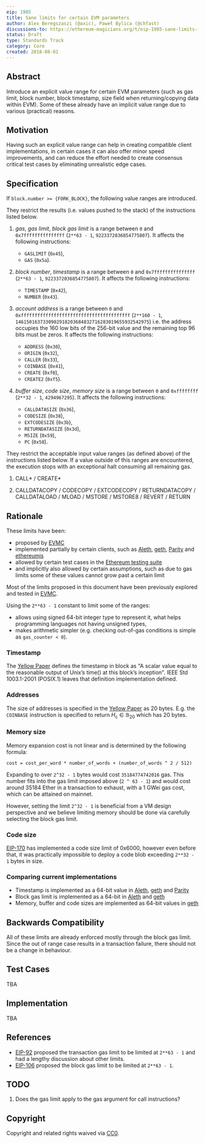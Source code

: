 ```yaml
---
eip: 1985
title: Sane limits for certain EVM parameters
author: Alex Beregszaszi (@axic), Paweł Bylica (@chfast)
discussions-to: https://ethereum-magicians.org/t/eip-1985-sane-limits-for-certain-evm-parameters/3224
status: Draft
type: Standards Track
category: Core
created: 2018-08-01
---
```


## Abstract

Introduce an explicit value range for certain EVM parameters
(such as gas limit, block number, block timestamp, size field when returning/copying data within EVM).
Some of these already have an implicit value range due to various (practical) reasons.

## Motivation

Having such an explicit value range can help in creating compatible client implementations,
in certain cases it can also offer minor speed improvements,
and can reduce the effort needed to create consensus critical test cases
by eliminating unrealistic edge cases.

## Specification

If `block.number >= {FORK_BLOCK}`, the following value ranges are introduced.

They restrict the results (i.e. values pushed to the stack) of the instructions listed below.

1. *gas*, *gas limit*, *block gas limit*
   is a range between `0` and `0x7fffffffffffffff` (`2**63 - 1`, `9223372036854775807`).
   It affects the following instructions:
   - `GASLIMIT` (`0x45`),
   - `GAS` (`0x5a`).

2. *block number*, *timestamp*
   is a range between `0` and `0x7fffffffffffffff` (`2**63 - 1`, `9223372036854775807`).
   It affects the following instructions:
   - `TIMESTAMP` (`0x42`),
   - `NUMBER` (`0x43`).

3. *account address*
   is a range between `0` and `0xffffffffffffffffffffffffffffffffffffffff` (`2**160 - 1`, `1461501637330902918203684832716283019655932542975`)
   i.e. the address occupies the 160 low bits of the 256-bit value and the remaining top 96 bits must be zeros.
   It affects the following instructions:
   - `ADDRESS` (`0x30`),
   - `ORIGIN` (`0x32`),
   - `CALLER` (`0x33`),
   - `COINBASE` (`0x41`),
   - `CREATE` (`0xf0`),
   - `CREATE2` (`0xf5`).

4. *buffer size*, *code size*, *memory size*
   is a range between `0` and `0xffffffff` (`2**32 - 1`, `4294967295`).
   It affects the following instructions:
   - `CALLDATASIZE` (`0x36`),
   - `CODESIZE` (`0x38`),
   - `EXTCODESIZE` (`0x3b`),
   - `RETURNDATASIZE` (`0x3d`),
   - `MSIZE` (`0x59`),
   - `PC` (`0x58`).

They restrict the acceptable input value ranges (as defined above) of the instructions listed below.
If a value outside of this ranges are encountered, the execution stops with an exceptional halt consuming all remaining gas.

1. CALL* / CREATE*

2. CALLDATACOPY / CODECOPY / EXTCODECOPY / RETURNDATACOPY / CALLDATALOAD / MLOAD / MSTORE / MSTORE8 / REVERT / RETURN

## Rationale

These limits have been:
- proposed by [EVMC]
- implemented partially by certain clients, such as [Aleth], [geth], [Parity] and [ethereumjs]
- allowed by certain test cases in the [Ethereum testing suite]
- and implicitly also allowed by certain assumptions, such as due to gas limits some of these values cannot grow past a certain limit

Most of the limits proposed in this document have been previously explored and tested in [EVMC].

Using the `2**63 - 1` constant to limit some of the ranges:
- allows using signed 64-bit integer type to represent it,
  what helps programming languages not having unsigned types,
- makes arithmetic simpler (e.g. checking out-of-gas conditions is simple as `gas_counter < 0`).

### Timestamp

The [Yellow Paper] defines the timestamp in block as "A scalar value equal to the reasonable output of Unix’s time() at this block’s inception".
IEEE Std 1003.1-2001 (POSIX.1) leaves that definition implementation defined.

### Addresses

The size of addresses is specified in the [Yellow Paper] as 20 bytes.
E.g. the `COINBASE` instruction is specified to return *H*<sub>c</sub> ∈ 𝔹<sub>20</sub> which has 20 bytes.

### Memory size

Memory expansion cost is not linear and is determined by the following formula:
```
cost = cost_per_word * number_of_words + (number_of_words ^ 2 / 512)
```

Expanding to over `2^32 - 1` bytes would cost `35184774742016` gas. This number fits into the gas limit imposed above (`2 ^ 63 - 1`) and would cost around 35184 Ether in a transaction to exhaust, with a 1 GWei gas cost, which can be attained on mainnet.

However, setting the limit `2^32 - 1` is beneficial from a VM design perspective and we believe limiting memory should be done via carefully selecting the block gas limit.

### Code size

[EIP-170](http://eips.ethereum.org/EIPS/eip-170) has implemented a code size limit of 0x6000, however even before that, it was practically impossible to deploy a code blob exceeding `2**32 - 1` bytes in size.

### Comparing current implementations

- Timestamp is implemented as a 64-bit value in [Aleth], [geth] and [Parity]
- Block gas limit is implemented as a 64-bit in [Aleth] and [geth]
- Memory, buffer and code sizes are implemented as 64-bit values in [geth]

## Backwards Compatibility

All of these limits are already enforced mostly through the block gas limit. Since the out of range case results in a transaction failure, there should not be a change in behaviour.

## Test Cases

TBA

## Implementation

TBA

## References

- [EIP-92](https://github.com/ethereum/EIPs/issues/92) proposed the transaction gas limit to be limited at `2**63 - 1` and had a lengthy discussion about other limits.
- [EIP-106](https://github.com/ethereum/EIPs/issues/106) proposed the block gas limit to be limited at `2**63 - 1`.

## TODO

1. Does the gas limit apply to the gas argument for call instructions?

## Copyright
Copyright and related rights waived via [CC0](https://creativecommons.org/publicdomain/zero/1.0/).

[EVMC]: https://github.com/ethereum/evmc
[Aleth]: https://github.com/ethereum/aleth
[geth]: https://github.com/ethereum/go-ethereum
[Parity]: https://github.com/paritytech/parity-ethereum
[ethereumjs]: https://github.com/ethereumjs
[Ethereum testing suite]: https://github.com/ethereum/tests
[Yellow Paper]: https://github.com/ethereum/yellowpaper

